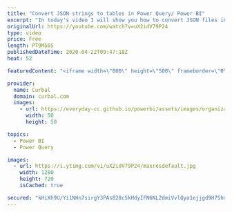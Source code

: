 ```yaml
---
title: "Convert JSON strings to tables in Power Query/ Power BI"
excerpt: "In today's video I will show you how to convert JSON files in Power Query to a table easily, in basically 2 steps!!  Some additional resources: Meetup: https://www.meetup.com/preview/Sweden-Power-BI-User-Group/events/242804557  Import Json files from Erik: https://eriksvensen.wordpress.com/2014/09/15/specifying-json-query-in-power-query-example-statistics-sweden/"
originalUrl: https://youtube.com/watch?v=uX2idV79P24
type: video
price: Free
length: PT9M56S
publishedDateTime: 2020-04-22T09:47:18Z
heat: 52

featuredContent: "<iframe width=\"800\" height=\"500\" frameborder=\"0\" src=\"https://www.youtube.com/embed/uX2idV79P24\" allow=\"accelerometer; autoplay; encrypted-media; gyroscope; picture-in-picture\" allowfullscreen></iframe>"

provider:
  name: Curbal
  domain: curbal.com
  images:
    - url: https://everyday-cc.github.io/powerbi/assets/images/organizations/curbal.com-50x50.jpg
      width: 50
      height: 50

topics:
  - Power BI
  - Power Query

images:
  - url: https://i.ytimg.com/vi/uX2idV79P24/maxresdefault.jpg
    width: 1280
    height: 720
    isCached: true

secured: "kHiXh9U/Yi1NHn7sirgY3PAs828cSkHdyIFN6NL2dmiVvlQya1ejjgd9H7ShmTzrVySpFIF88NHvQs29QNXa5EIuqj2i3d5F/Z3eOjbrqISVYYTnjIVVJsvtP4Ff9ZPw7/fGZudSA9ArIRT2y/rNV9oERaZCdNuaMRO0hYSacAjzbCkxeVseh20R2lqEUUSBRZfb2Payh/UgJj88r9sWF2l4BYXdg1hnXYeIvV1+au+ykxsHIMQYOilco+RLc34d/qDtObvYsE7NQJIHdZf7MfgDpBhWoJdDIGgTlcFPuHHeWd+HrIlwrK4Aznv18+zGAZ5VRIlCQI9Qm3ZxHlS4IJjVItQ2QQx5lXX7r4oIiCswW03ftwRcRD7WR+Jl0OhjuqU2QZB6h08Q1hvfMufiQ/93+a+jFVY/PQYMSDn7rTU=;matmFTUvpgtO8bxSfaGmJg=="
---
```


